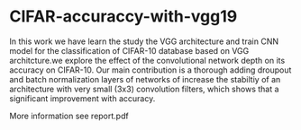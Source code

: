 # CIFAR-accuraccy-with-vgg19
In this work we have learn the study the VGG architecture and train CNN model for the classification of CIFAR-10 database based on VGG architcture.we explore the effect of the convolutional network depth on its accuracy on CIFAR-10. Our main contribution is a thorough adding droupout and batch normalization layers of networks of increase the stabiltiy of an architecture with very small (3x3) convolution filters, which shows that a significant improvement with accuracy. 

More information see report.pdf
